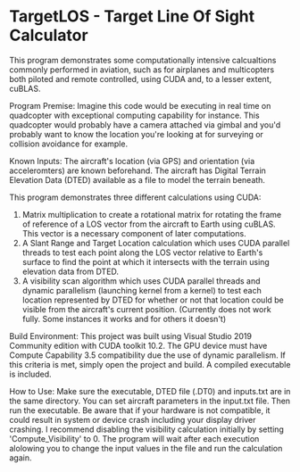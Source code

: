 # TargetLOS - Target Line Of Sight Calculator
This program demonstrates some computationally intensive calcualtions commonly performed in aviation, such as for
airplanes and multicopters both piloted and remote controlled, using CUDA and, to a lesser extent, cuBLAS.

Program Premise:
Imagine this code would be executing in real time on quadcopter with exceptional computing capability for instance.
This quadcopter would probably have a camera attached via gimbal and you'd probably want to know the location you're
looking at for surveying or collision avoidance for example.

Known Inputs:
The aircraft's location (via GPS) and orientation (via acceleromters) are known beforehand. The aircraft has Digital
Terrain Elevation Data (DTED) available as a file to model the terrain beneath.

This program demonstrates three different calculations using CUDA:
1) Matrix multiplication to create a rotational matrix for rotating the frame of reference of a LOS vector from 
  the aircraft to Earth using cuBLAS. This vector is a necessary component of later computations.
2) A Slant Range and Target Location calculation which uses CUDA parallel threads to test each point along the LOS
  vector relative to Earth's surface to find the point at which it intersects with the terrain using elevation
  data from DTED.
3) A visibility scan algorithm which uses CUDA parallel threads and dynamic parallelism (launching kernel from a
  kernel) to test each location represented by DTED for whether or not that location could be visible from the 
  aircraft's current position. (Currently does not work fully. Some instances it works and for others it doesn't)
  
Build Environment:
This project was built using Visual Studio 2019 Community edition with CUDA toolkit 10.2. The GPU device must have
Compute Capability 3.5 compatibility due the use of dynamic parallelism.  If this criteria is met, simply open the
project and build.  A compiled executable is included.

How to Use:
Make sure the executable, DTED file (.DT0) and inputs.txt are in the same directory.  You can set aircraft parameters 
in the input.txt file. Then run the executable. Be aware that if your hardware is not compatible, it could result in
system or device crash including your display driver crashing.  I recommend disabling the visibility calculation initially
by setting 'Compute_Visibility' to 0.  The program will wait after each execution alolowing you to change the input
values in the file and run the calculation again.




